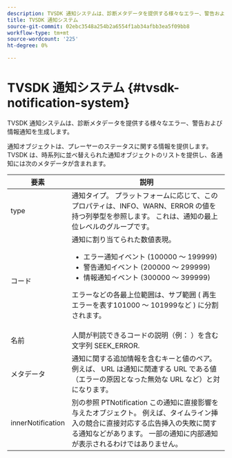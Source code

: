 ```yaml
---
description: TVSDK 通知システムは、診断メタデータを提供する様々なエラー、警告および情報通知を生成します。
title: TVSDK 通知システム
source-git-commit: 02ebc3548a254b2a6554f1ab34afbb3ea5f09bb8
workflow-type: tm+mt
source-wordcount: '225'
ht-degree: 0%

---
```


# TVSDK 通知システム {#tvsdk-notification-system}

TVSDK 通知システムは、診断メタデータを提供する様々なエラー、警告および情報通知を生成します。

通知オブジェクトは、プレーヤーのステータスに関する情報を提供します。 TVSDK は、時系列に並べ替えられた通知オブジェクトのリストを提供し、各通知には次のメタデータが含まれます。

<table frame="all" colsep="1" rowsep="1" id="table_DBA8CACF02DB4AF2B053E560850B49CE"> 
 <thead> 
  <tr rowsep="1"> 
   <th colname="1" class="entry"> 要素 </th> 
   <th colname="2" class="entry"> 説明 </th> 
  </tr> 
 </thead>
 <tbody> 
  <tr rowsep="1"> 
   <td colname="1"><span class="codeph"> type</span> </td> 
   <td colname="2"> 通知タイプ。 プラットフォームに応じて、このプロパティは、INFO、WARN、ERROR の値を持つ列挙型を参照します。 これは、通知の最上位レベルのグループです。 </td> 
  </tr> 
  <tr rowsep="1"> 
   <td colname="1"><span class="codeph"> コード</span> </td> 
   <td colname="2">通知に割り当てられた数値表現。 
    <ul id="ul_31AB497C6FFA452496DD09B0D78687B9"> 
     <li id="li_53E75022C50246E0982E315D04EFD8B3">エラー通知イベント (100000 ～ 199999) </li> 
     <li id="li_11AE91D1325E4F718228E662C9C55F9A">警告通知イベント (200000 ～ 299999) </li> 
     <li id="li_6D3EA03845294DC2BAD1ACF507639E51">情報通知イベント (300000 ～ 399999) </li> 
    </ul> <p>エラーなどの各最上位範囲は、サブ範囲 ( 再生エラーを表す101000 ～ 101999など ) に分割されます。 </p> </td> 
  </tr> 
  <tr rowsep="1"> 
   <td colname="1"><span class="codeph"> 名前</span> </td> 
   <td colname="2">人間が判読できるコードの説明（例： ）を含む文字列 <span class="codeph"> SEEK_ERROR</span>. </td> 
  </tr> 
  <tr rowsep="1"> 
   <td colname="1"><span class="codeph"> メタデータ</span> </td> 
   <td colname="2">通知に関する追加情報を含むキーと値のペア。 例えば、 <span class="codeph"> URL</span> は通知に関連する URL である値（エラーの原因となった無効な URL など）と対になります。 </td> 
  </tr> 
  <tr rowsep="0"> 
   <td colname="1"><span class="codeph"> innerNotification</span> </td> 
   <td colname="2">別の参照 <span class="codeph"> PTNotification</span> この通知に直接影響を与えたオブジェクト。 例えば、タイムライン挿入の競合に直接対応する広告挿入の失敗に関する通知などがあります。 一部の通知に内部通知が表示されるわけではありません。 </td> 
  </tr> 
 </tbody> 
</table>
